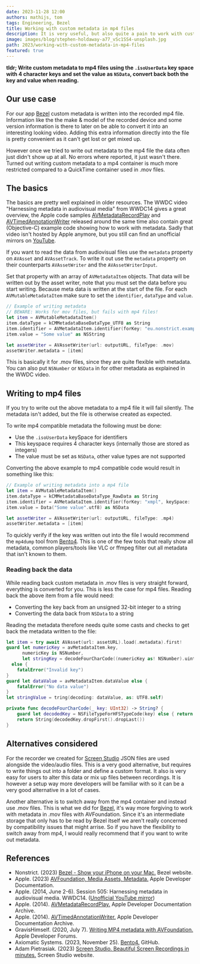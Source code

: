 ```yaml
---
date: 2023-11-28 12:00
authors: mathijs, tom
tags: Engineering, Bezel
title: Working with custom metadata in mp4 files
description: It is very useful, but also quite a pain to work with custom metadata in mp4 files with AVFoundation. Let's bridge the undocumented gaps and get it to work.
image: images/blog/stephen-holdaway-a77_vSc1SS4-unsplash.jpg
path: 2023/working-with-custom-metadata-in-mp4-files
featured: true
---
```


**tldr; Write custom metadata to mp4 files using the `.isoUserData` key space with 4 character keys and set the value as `NSData`, convert back both the key and value when reading.**

## Our use case

For our app [Bezel](https://getbezel.app) custom metadata is written into the recorded mp4 file. Information like the the make & model of the recorded device and some version information is there to later on be able to convert it into an interesting looking video. Adding this extra information directly into the file is pretty convenient as it can't get lost or get mixed up.

However once we tried to write out metadata to the mp4 file the data often just didn't show up at all. No errors where reported, it just wasn't there. Turned out writing custom metadata to a mp4 container is much more restricted compared to a QuickTime container used in .mov files.

## The basics

The basics are pretty well explained in older resources. The WWDC video "Harnessing metadata in audiovisual media" from WWDC14 gives a great overview, the Apple code samples [AVMetadataRecordPlay](https://developer.apple.com/library/archive/samplecode/AVMetadataRecordPlay/Introduction/Intro.html#//apple_ref/doc/uid/TP40016165) and [AVTimedAnnotationWriter](https://developer.apple.com/library/archive/samplecode/AVTimedAnnotationWriter/Introduction/Intro.html#//apple_ref/doc/uid/TP40014496) released around the same time also contain great (Objective-C) example code showing how to work with metadata. Sadly that video isn't hosted by Apple anymore, but you still can find an unofficial mirrors on [YouTube](https://www.youtube.com/watch?v=ccz9kI8VQsw).

If you want to read the data from audiovisual files use the `metadata` property on `AVAsset` and `AVAssetTrack`. To write it out use the `metadata` property on their counterparts `AVAssetWriter` and the `AVAssetWriterInput`.

Set that property with an array of `AVMetadataItem` objects. That data will be written out by the asset writer, note that you must set the data before you start writing. Because meta data is written at the start of the file. For each `AVMutableMetadataItem` make sure to set the `identifier`, `dataType` and `value`.

```swift
// Example of writing metadata
// BEWARE: Works for mov files, but fails with mp4 files!
let item = AVMutableMetadataItem()
item.dataType = kCMMetadataBaseDataType_UTF8 as String
item.identifier = AVMetadataItem.identifier(forKey: "eu.nonstrict.example", keySpace: .quickTimeMetadata)! // Will return `nil` when identifier is invalid, should add check.
item.value = "Some value" as NSString

let assetWriter = AVAssetWriter(url: outputURL, fileType: .mov)
assetWriter.metadata = [item]
```

This is basically it for .mov files, since they are quite flexible with metadata. You can also put `NSNumber` or `NSData` in for other metadata as explained in the WWDC video.

## Writing to mp4 files

If you try to write out the above metadata to a mp4 file it will fail silently. The metadata isn't added, but the file is otherwise created as expected.

To write mp4 compatible metadata the following must be done:
- Use the `.isoUserData` keySpace for identifiers
- This keyspace requires 4 character keys (internally those are stored as integers)
- The value must be set as `NSData`, other value types are not supported

Converting the above example to mp4 compatible code would result in something like this:

```swift
// Example of writing metadata into a mp4 file
let item = AVMutableMetadataItem()
item.dataType = kCMMetadataBaseDataType_RawData as String
item.identifier = AVMetadataItem.identifier(forKey: "xmpl", keySpace: .isoUserData)! // Will return `nil` when identifier is invalid, should add check.
item.value = Data("Some value".utf8) as NSData

let assetWriter = AVAssetWriter(url: outputURL, fileType: .mp4)
assetWriter.metadata = [item]
```

To quickly verify if the key was written out into the file I would recommend the `mp4dump` tool from [Bento4](https://github.com/axiomatic-systems/Bento4). This is one of the few tools that really show all metadata, common players/tools like VLC or ffmpeg filter out all metadata that isn't known to them. 

### Reading back the data

While reading back custom metadata in .mov files is very straight forward, everything is converted for you. This is less the case for mp4 files. Reading back the above item from a file would need:
- Converting the key back from an unsigned 32-bit integer to a string
- Converting the data back from `NSData` to a string

Reading the metadata therefore needs quite some casts and checks to get back the metadata written to the file:

```swift
let item = try await AVAsset(url: assetURL).load(.metadata).first!
guard let numericKey = avMetadataItem.key, 
      numericKey is NSNumber, 
      let stringKey = decodeFourCharCode((numericKey as! NSNumber).uint32Value) 
  else {
    fatalError("Invalid key")
}
guard let dataValue = avMetadataItem.dataValue else {
    fatalError("No data value")
}
let stringValue = tring(decoding: dataValue, as: UTF8.self)

private func decodeFourCharCode(_ key: UInt32) -> String? {
    guard let decodedKey = NSFileTypeForHFSTypeCode(key) else { return nil }
    return String(decodedKey.dropFirst().dropLast())
}
```

## Alternatives considered

For the recorder we created for [Screen Studio](https://screenstudio.lemonsqueezy.com?aff=nXV1B) JSON files are used alongside the video/audio files. This is a very good alternative, but requires to write things out into a folder and define a custom format. It also is very easy for users to alter this data or mix up files between recordings. It is however a setup way more developers will be familiar with so it can be a very good alternative in a lot of cases.

Another alternative is to switch away from the mp4 container and instead use .mov files. This is what we did for [Bezel](https://getbezel.app), it's way more forgiving to work with metadata in .mov files with AVFoundation. Since it's an intermediate storage that only has to be read by Bezel itself we aren't really concerned by compatibility issues that might arrise. So if you have the flexibility to switch away from mp4, I would really recommend that if you want to write out metadata. 

## References

- Nonstrict. (2023) [Bezel - Show your iPhone on your Mac.](https://getbezel.app) Bezel website.
- Apple. (2023) [AVFoundation, Media Assets, Metadata.](https://developer.apple.com/documentation/avfoundation/media_assets#3643898) Apple Developer Documentation.
- Apple. (2014, June 2-6). Session 505: Harnessing metadata in audiovisual media. WWDC14. ([Unofficial YouTube mirror](https://www.youtube.com/watch?v=ccz9kI8VQsw))
- Apple. (2014). [AVMetadataRecordPlay.](https://developer.apple.com/library/archive/samplecode/AVMetadataRecordPlay/Introduction/Intro.html#//apple_ref/doc/uid/TP40016165) Apple Developer Documentation Archive.
- Apple. (2014). [AVTimedAnnotationWriter.](https://developer.apple.com/library/archive/samplecode/AVTimedAnnotationWriter/Introduction/Intro.html#//apple_ref/doc/uid/TP40014496) Apple Developer Documentation Archive.
- GravisHimself. (2020, July 7). [Writing MP4 metadata with AVFoundation.](https://developer.apple.com/forums/thread/654753) Apple Developer Forums.
- Axiomatic Systems. (2023, November 25). [Bento4.](https://github.com/axiomatic-systems/Bento4) GitHub.
- Adam Pietrasiak. (2023) [Screen Studio. Beautiful Screen Recordings in minutes.](https://screenstudio.lemonsqueezy.com?aff=nXV1B) Screen Studio website.
